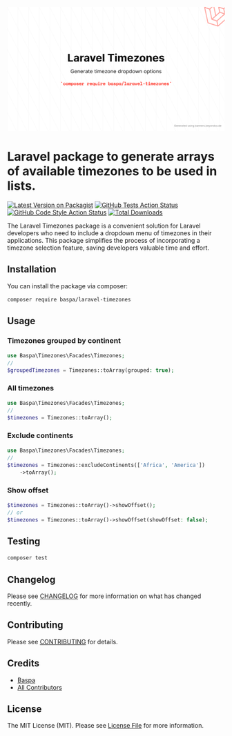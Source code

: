 <!-- Link to iamage in docs directory -->

![Banner](/docs/banner.png)

# Laravel package to generate arrays of available timezones to be used in lists.

[![Latest Version on Packagist](https://img.shields.io/packagist/v/baspa/laravel-timezones.svg?style=flat-square)](https://packagist.org/packages/baspa/laravel-timezones)
[![GitHub Tests Action Status](https://img.shields.io/github/actions/workflow/status/baspa/laravel-timezones/run-tests.yml?branch=main&label=tests&style=flat-square)](https://github.com/baspa/laravel-timezones/actions?query=workflow%3Arun-tests+branch%3Amain)
[![GitHub Code Style Action Status](https://img.shields.io/github/actions/workflow/status/baspa/laravel-timezones/fix-php-code-style-issues.yml?branch=main&label=code%20style&style=flat-square)](https://github.com/baspa/laravel-timezones/actions?query=workflow%3A"Fix+PHP+code+style+issues"+branch%3Amain)
[![Total Downloads](https://img.shields.io/packagist/dt/baspa/laravel-timezones.svg?style=flat-square)](https://packagist.org/packages/baspa/laravel-timezones)

The Laravel Timezones package is a convenient solution for Laravel developers who need to include a dropdown menu of timezones in their applications. This package simplifies the process of incorporating a timezone selection feature, saving developers valuable time and effort.

## Installation

You can install the package via composer:

```bash
composer require baspa/laravel-timezones
```

## Usage

### Timezones grouped by continent
```php
use Baspa\Timezones\Facades\Timezones;
// 
$groupedTimezones = Timezones::toArray(grouped: true);
```

### All timezones 
```php
use Baspa\Timezones\Facades\Timezones;
// 
$timezones = Timezones::toArray();
```

### Exclude continents
```php
use Baspa\Timezones\Facades\Timezones;
// 
$timezones = Timezones::excludeContinents(['Africa', 'America'])
    ->toArray();
```

### Show offset
```php
$timezones = Timezones::toArray()->showOffset();
// or
$timezones = Timezones::toArray()->showOffset(showOffset: false);
```

## Testing

```bash
composer test
```

## Changelog

Please see [CHANGELOG](CHANGELOG.md) for more information on what has changed recently.

## Contributing

Please see [CONTRIBUTING](CONTRIBUTING.md) for details.

## Credits

- [Baspa](https://github.com/Baspa)
- [All Contributors](../../contributors)

## License

The MIT License (MIT). Please see [License File](LICENSE.md) for more information.
